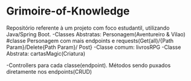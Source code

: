 # Grimoire-of-Knowledge
Repositório referente à um projeto com foco estudantil, utilizando Java/Spring Boot.
  -Classes Abstratas: Personagem(Aventureiro & Vilao)
    #classe Personagem com mais endpoints e requests(Get(all)/{Path Param}/Delete{Path Param}/ Post}
  -Classe comum: livrosRPG
  -Classe Abstrata: cartasMagic(Criatura)
  
  -Controllers para cada classe(endpoint).
    Métodos sendo puxados diretamente nos endpoints(CRUD)
